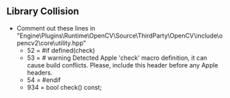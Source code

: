 ## Library Collision
* Comment out these lines in "Engine\Plugins\Runtime\OpenCV\Source\ThirdParty\OpenCV\include\opencv2\core\utility.hpp"
	* 52 = #if defined(check)
	* 53 = # warning Detected Apple 'check' macro definition, it can cause build conflicts. Please, include this header before any Apple headers.
	* 54 = #endif
	* 934 = bool check() const;